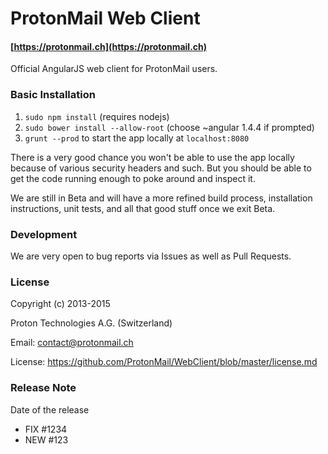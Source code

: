 ProtonMail Web Client
=======

#### [https://protonmail.ch](https://protonmail.ch)

Official AngularJS web client for ProtonMail users.

### Basic Installation
1. `sudo npm install` (requires nodejs)
2. `sudo bower install --allow-root` (choose ~angular 1.4.4 if prompted)
3. `grunt --prod` to start the app locally at `localhost:8080`

There is a very good chance you won't be able to use the app locally because of various security headers and such. But you should be able to get the code running enough to poke around and inspect it.

We are still in Beta and will have a more refined build process, installation instructions, unit tests, and all that good stuff once we exit Beta.

### Development
We are very open to bug reports via Issues as well as Pull Requests.

### License

Copyright (c) 2013-2015

Proton Technologies A.G. (Switzerland)

Email: contact@protonmail.ch

License: https://github.com/ProtonMail/WebClient/blob/master/license.md

### Release Note

Date of the release

* FIX #1234
* NEW #123
